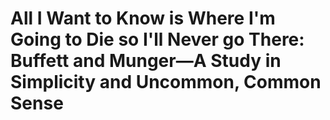 # All I Want to Know is Where I'm Going to Die so I'll Never go There: Buffett and Munger—A Study in Simplicity and Uncommon, Common Sense

## 

